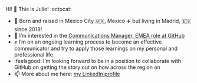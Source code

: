 Hi! 👋 This is Julio! :octocat:
- 👶 Born and raised in Mexico City 🇲🇽, Mexico ✈️ but living in Madrid, 🇪🇸 since 2018!
- 👀 I’m interested in the [Communications Manager, EMEA role at GitHub](https://www.linkedin.com/jobs/view/2913171289/)
- ✊ I’m on an ongoing learning process to become an effective communicator and try to apply those learnings on my personal and professional life 
- :feelsgood: I’m looking forward to be in a position to collaborate with GitHub on getting the story out on how  across the region on   
- 📫 More about me here: [my LinkedIn profile](https://www.linkedin.com/in/juliogil/)

<!---
juliogil/juliogil is a ✨ special ✨ repository because its `README.md` (this file) appears on your GitHub profile.
You can click the Preview link to take a look at your changes.
--->
